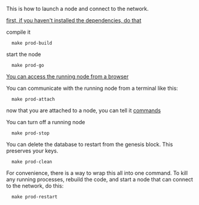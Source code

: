 This is how to launch a node and connect to the network.

[first, if you haven't installed the dependencies, do that](/docs/getting-started/dependencies.md)

compile it
```
  make prod-build
```
start the node
```
  make prod-go
```
[You can access the running node from a browser](http://localhost:8081/main.html)

You can communicate with the running node from a terminal like this:
```
  make prod-attach
```
now that you are attached to a node, you can tell it [commands](/docs/api/commands.md)

You can turn off a running node
```
  make prod-stop
```
You can delete the database to restart from the genesis block. This preserves your keys.
```
  make prod-clean
```

For convenience, there is a way to wrap this all into one command. To kill any running processes, rebuild the code, and start a node that can connect to the network, do this:
```
  make prod-restart
```
